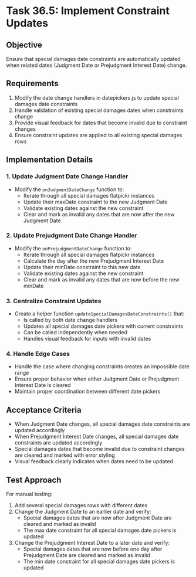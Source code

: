 # Task 36.5: Implement Constraint Updates

## Objective
Ensure that special damages date constraints are automatically updated when related dates (Judgment Date or Prejudgment Interest Date) change.

## Requirements
1. Modify the date change handlers in datepickers.js to update special damages date constraints
2. Handle validation of existing special damages dates when constraints change
3. Provide visual feedback for dates that become invalid due to constraint changes
4. Ensure constraint updates are applied to all existing special damages rows

## Implementation Details

### 1. Update Judgment Date Change Handler
- Modify the `onJudgmentDateChange` function to:
  - Iterate through all special damages flatpickr instances
  - Update their maxDate constraint to the new Judgment Date
  - Validate existing dates against the new constraint
  - Clear and mark as invalid any dates that are now after the new Judgment Date

### 2. Update Prejudgment Date Change Handler
- Modify the `onPrejudgmentDateChange` function to:
  - Iterate through all special damages flatpickr instances
  - Calculate the day after the new Prejudgment Interest Date
  - Update their minDate constraint to this new date
  - Validate existing dates against the new constraint
  - Clear and mark as invalid any dates that are now before the new minDate

### 3. Centralize Constraint Updates
- Create a helper function `updateSpecialDamagesDateConstraints()` that:
  - Is called by both date change handlers
  - Updates all special damages date pickers with current constraints
  - Can be called independently when needed
  - Handles visual feedback for inputs with invalid dates

### 4. Handle Edge Cases
- Handle the case where changing constraints creates an impossible date range
- Ensure proper behavior when either Judgment Date or Prejudgment Interest Date is cleared
- Maintain proper coordination between different date pickers

## Acceptance Criteria
- When Judgment Date changes, all special damages date constraints are updated accordingly
- When Prejudgment Interest Date changes, all special damages date constraints are updated accordingly
- Special damages dates that become invalid due to constraint changes are cleared and marked with error styling
- Visual feedback clearly indicates when dates need to be updated

## Test Approach
For manual testing:
1. Add several special damages rows with different dates
2. Change the Judgment Date to an earlier date and verify:
   - Special damages dates that are now after Judgment Date are cleared and marked as invalid
   - The max date constraint for all special damages date pickers is updated
3. Change the Prejudgment Interest Date to a later date and verify:
   - Special damages dates that are now before one day after Prejudgment Date are cleared and marked as invalid
   - The min date constraint for all special damages date pickers is updated
